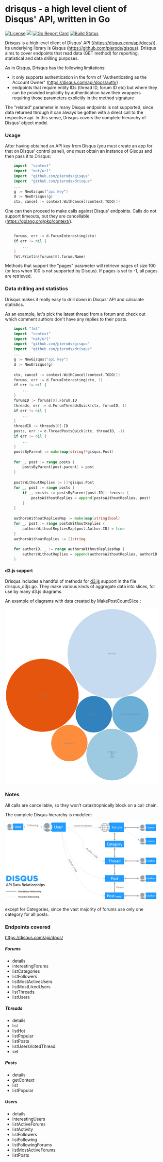 # drisqus - a high level client of Disqus' API, written in Go

[![License](https://img.shields.io/badge/License-Apache%202.0-blue.svg)](https://opensource.org/licenses/Apache-2.0)
[![](https://godoc.org/github.com/pierods/drisqus?status.svg)](http://godoc.org/github.com/pierods/drisqus)
[![Go Report Card](https://goreportcard.com/badge/github.com/pierods/drisqus)](https://goreportcard.com/report/github.com/pierods/drisqus)
[![Build Status](https://travis-ci.org/pierods/drisqus.svg?branch=master)](https://travis-ci.org/pierods/drisqus)

Drisqus is a high level client of Disqus' API ((https://disqus.com/api/docs/)). Its underlying library is Gisqus (https://github.com/pierods/gisqus).
Drisqus aims to cover endpoints that read data (GET method) for reporting, statistical and data drilling purposes.

As in Gisqus, Drisqus has the following limitations:
* it only supports authentication in the form of "Authenticating as the Account Owner" (https://disqus.com/api/docs/auth/)
* endpoints that require entity IDs (thread ID, forum ID etc) but where they can be provided implicitly by authentication have their wrappers 
  requiring those parameters explicitly in the method signature

The "related" parameter in many Disqus endpoints is not supported, since data returned through it can always be gotten with a direct call to the 
respective api. In this sense, Drisqus covers the complete hierarchy of Disqus' object model.

### Usage
After having obtained an API key from Disqus (you must create an app for that on Disqus' control panel), one must obtain an instance of Gisqus and
then pass it to Drisqus:

```Go
    import  "context"
    import  "net/url"
    import  "github.com/pierods/gisqus"
    import  "github.com/pierods/drisqus"
    ...
    g := NewGisqus("api key")
    d := NewDrisqus(g)
    ctx, cancel := context.WithCancel(context.TODO())
```

One can then proceed to make calls against Disqus' endpoints. Calls do not support timeouts, but they are cancellable (https://golang.org/pkg/context/).

```Go
    
    forums, err := d.ForumInteresting(ctx)
    if err != nil {
        ...
    }
    fmt.Println(forums[0].forum.Name)
```
Methods that support the "pages" parameter will retrieve pages of size 100 (or less when 100 is not supported by Disqus). If pages is set to -1, all pages are retrieved.

### Data drilling and statistics
Drisqus makes it really easy to drill down in Disqus' API and calculate statistics.

As an example, let's pick the latest thread from a forum and check out which comment authors don't have any replies to their posts.

```Go
    import "fmt"
    import  "context"
    import  "net/url"
    import  "github.com/pierods/gisqus"
    import  "github.com/pierods/drisqus"
    ...
    g := NewGisqus("api key")
    d := NewDrisqus(g)
    
    ctx, cancel := context.WithCancel(context.TODO())
    forums, err := d.ForumInteresting(ctx, 1)
    if err != nil {
        ...
    }
    forumID := forums[0].Forum.ID
    threads, err := d.ForumThreadsQuick(ctx, forumID, 1)
    if err != nil {
        ...
    }
    threadID := threads[0].ID
    posts, err := d.ThreadPostsQuick(ctx, threadID, -1)
    if err != nil {
        ...
    }    
	postsByParent := make(map[string]*gisqus.Post)
  
    for _, post := range posts {
        postsByParent[post.parent] = post    
    }
    
    postsWithoutReplies := []*gisqus.Post
    for _, post := range posts {
        if _, exists := postsByParent[post.ID]; !exists {
            postsWithoutReplies = append(postsWithoutReplies, post)  
        }
    }
    
    authorsWithoutRepliesMap := make(map[string]bool) 
    for _, post := range postsWithoutReplies {
        authorsWithoutRepliesMap[post.Author.ID] = true
    }
    authorsWithoutReplies := []string
    
    for authorID, _ := range authorsWithoutRepliesMap {
        authorsWithoutReplies = append(authorsWithoutReplies, authorID)
    }
```

#### d3.js support
Drisqus includes a handful of methods for [d3.js](https://d3js.org/) support in the file drisqus_d3js.go. They make various kinds of aggregate data into
slices, for use by many d3.js diagrams.


An example of diagrams with data created by MakePostCountSlice :

![authors by post count](assets/authorsbypostcount.png)

### Notes
All calls are cancellable, so they won't catastrophically block on a call chain.

The complete Disqus hierarchy is modeled:


![hierarchy](assets/chart-api-relationships.png)

except for Categories, since the vast majority of forums use only one category for all posts.

### Endpoints covered
https://disqus.com/api/docs/
##### Forums
* details
* interestingForums
* listCategories
* listFollowers 
* listMostActiveUsers
* listMostLikedUsers
* listThreads
* listUsers

##### Threads
* details
* list
* listHot 
* listPopular 
* listPosts
* listUsersVotedThread
* set

##### Posts
* details
* getContext 
* list
* listPopular

##### Users
* details 
* interestingUsers
* listActiveForums
* listActivity 
* listFollowers 
* listFollowing 
* listFollowingForums 
* listMostActiveForums 
* listPosts
